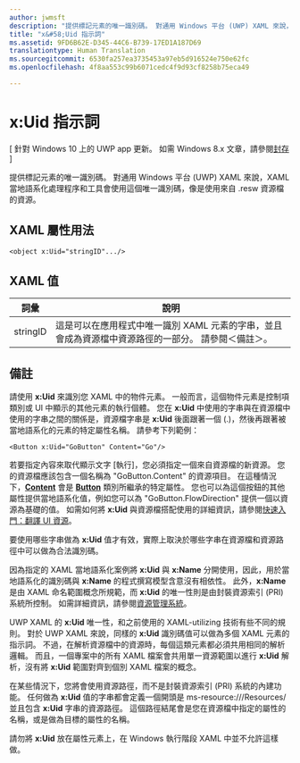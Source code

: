 ```yaml
---
author: jwmsft
description: "提供標記元素的唯一識別碼。 對通用 Windows 平台 (UWP) XAML 來說，XAML 當地語系化處理程序和工具會使用這個唯一識別碼，像是使用來自 .resw 資源檔的資源。"
title: "x&#58;Uid 指示詞"
ms.assetid: 9FD6B62E-D345-44C6-B739-17ED1A187D69
translationtype: Human Translation
ms.sourcegitcommit: 6530fa257ea3735453a97eb5d916524e750e62fc
ms.openlocfilehash: 4f8aa553c99b6071cedc4f9d93cf8258b75eca49

---
```


# x&#58;Uid 指示詞

\[ 針對 Windows 10 上的 UWP app 更新。 如需 Windows 8.x 文章，請參閱[封存](http://go.microsoft.com/fwlink/p/?linkid=619132) \]

提供標記元素的唯一識別碼。 對通用 Windows 平台 (UWP) XAML 來說，XAML 當地語系化處理程序和工具會使用這個唯一識別碼，像是使用來自 .resw 資源檔的資源。

## XAML 屬性用法

``` syntax
<object x:Uid="stringID".../>
```

## XAML 值

| 詞彙 | 說明 |
|------|-------------|
| stringID | 這是可以在應用程式中唯一識別 XAML 元素的字串，並且會成為資源檔中資源路徑的一部分。 請參閱＜備註＞。| 

## 備註

請使用 **x:Uid** 來識別您 XAML 中的物件元素。 一般而言，這個物件元素是控制項類別或 UI 中顯示的其他元素的執行個體。 您在 **x:Uid** 中使用的字串與在資源檔中使用的字串之間的關係是，資源檔字串是 **x:Uid** 後面跟著一個 (.)，然後再跟著被當地語系化的元素的特定屬性名稱。 請參考下列範例：

``` syntax
<Button x:Uid="GoButton" Content="Go"/>
```

若要指定內容來取代顯示文字 \[執行\]，您必須指定一個來自資源檔的新資源。 您的資源檔應該包含一個名稱為 "GoButton.Content" 的資源項目。 在這種情況下，[**Content**](https://msdn.microsoft.com/library/windows/apps/br209366) 會是 [**Button**](https://msdn.microsoft.com/library/windows/apps/br209265) 類別所繼承的特定屬性。 您也可以為這個按鈕的其他屬性提供當地語系化值，例如您可以為 "GoButton.FlowDirection" 提供一個以資源為基礎的值。 如需如何將 **x:Uid** 與資源檔搭配使用的詳細資訊，請參閱[快速入門：翻譯 UI 資源](https://msdn.microsoft.com/library/windows/apps/xaml/hh965329)。

要使用哪些字串做為 **x:Uid** 值才有效，實際上取決於哪些字串在資源檔和資源路徑中可以做為合法識別碼。

因為指定的 XAML 當地語系化案例將 **x:Uid** 與 **x:Name** 分開使用，因此，用於當地語系化的識別碼與 **x:Name** 的程式撰寫模型含意沒有相依性。 此外，**x:Name** 是由 XAML 命名範圍概念所規範，而 **x:Uid** 的唯一性則是由封裝資源索引 (PRI) 系統所控制。 如需詳細資訊，請參閱[資源管理系統](https://msdn.microsoft.com/library/windows/apps/jj552947)。

UWP XAML 的 **x:Uid** 唯一性，和之前使用的 XAML-utilizing 技術有些不同的規則。 對於 UWP XAML 來說，同樣的 **x:Uid** 識別碼值可以做為多個 XAML 元素的指示詞。 不過，在解析資源檔中的資源時，每個這類元素都必須共用相同的解析邏輯。 而且，一個專案中的所有 XAML 檔案會共用單一資源範圍以進行 **x:Uid** 解析，沒有將 **x:Uid** 範圍對齊到個別 XAML 檔案的概念。

在某些情況下，您將會使用資源路徑，而不是封裝資源索引 (PRI) 系統的內建功能。 任何做為 **x:Uid** 值的字串都會定義一個開頭是 ms-resource:///Resources/ 並且包含 **x:Uid** 字串的資源路徑。 這個路徑結尾會是您在資源檔中指定的屬性的名稱，或是做為目標的屬性的名稱。

請勿將 **x:Uid** 放在屬性元素上，在 Windows 執行階段 XAML 中並不允許這樣做。




<!--HONumber=Jun16_HO4-->


